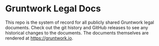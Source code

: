 # Gruntwork Legal Docs

This repo is the system of record for all publicly shared Gruntwork legal documents. Check out the git history and GitHub releases to see any historical changes to the documents. The documents themselves are rendered at https://gruntwork.io.